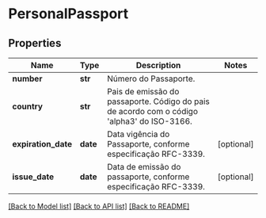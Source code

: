 # PersonalPassport

## Properties
Name | Type | Description | Notes
------------ | ------------- | ------------- | -------------
**number** | **str** | Número do Passaporte.   | 
**country** | **str** | Pais de emissão do passaporte. Código do pais de acordo com o código &#x27;alpha3&#x27; do ISO-3166.  | 
**expiration_date** | **date** | Data vigência do Passaporte, conforme especificação RFC-3339.  | [optional] 
**issue_date** | **date** | Data de emissão do passaporte, conforme especificação RFC-3339.  | [optional] 

[[Back to Model list]](../README.md#documentation-for-models) [[Back to API list]](../README.md#documentation-for-api-endpoints) [[Back to README]](../README.md)

